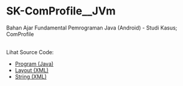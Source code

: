 # SK-ComProfile__JVm
Bahan Ajar Fundamental Pemrograman Java (Android) - Studi Kasus; ComProfile<br><br>

Lihat Source Code:<br>
- <a href="https://github.com/RizkyKhapidsyah/SK-ComProfile__JVm/tree/master/src/com/pskpartha">Program (Java)</a><br>
- <a href="https://github.com/RizkyKhapidsyah/SK-ComProfile__JVm/tree/master/res/layout">Layout (XML)</a><br>
- <a href="https://github.com/RizkyKhapidsyah/SK-ComProfile__JVm/blob/master/res/values/strings.xml">String (XML)</a>
